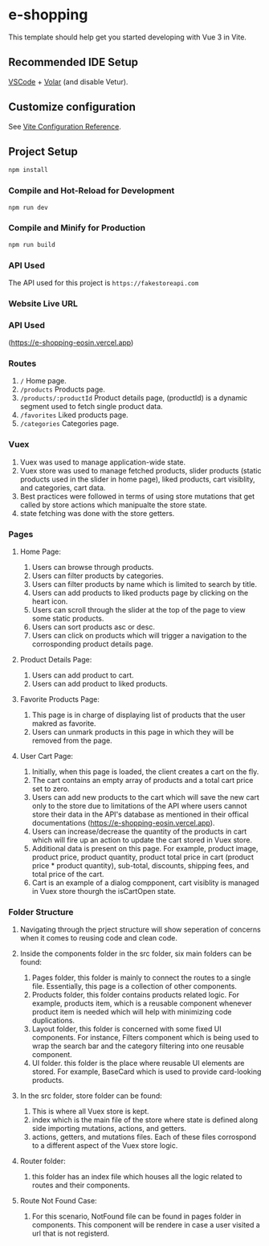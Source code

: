 # e-shopping

This template should help get you started developing with Vue 3 in Vite.

## Recommended IDE Setup

[VSCode](https://code.visualstudio.com/) + [Volar](https://marketplace.visualstudio.com/items?itemName=Vue.volar) (and disable Vetur).

## Customize configuration

See [Vite Configuration Reference](https://vitejs.dev/config/).

## Project Setup

```sh
npm install
```

### Compile and Hot-Reload for Development

```sh
npm run dev
```

### Compile and Minify for Production

```sh
npm run build
```

### API Used

The API used for this project is `https://fakestoreapi.com`

### Website Live URL

### API Used

(https://e-shopping-eosin.vercel.app)

### Routes

1. `/` Home page.
1. `/products` Products page.
1. `/products/:productId` Product details page, (productId) is a dynamic segment used to fetch single product data.
1. `/favorites` Liked products page.
1. `/categories` Categories page.

### Vuex

1. Vuex was used to manage application-wide state.
1. Vuex store was used to manage fetched products, slider products (static products used in the slider in home page), liked products, cart visiblity, and categories, cart data.
1. Best practices were followed in terms of using store mutations that get called by store actions which manipualte the store state.
1. state fetching was done with the store getters.

### Pages

1. Home Page:

   1. Users can browse through products.
   1. Users can filter products by categories.
   1. Users can filter products by name which is limited to search by title.
   1. Users can add products to liked products page by clicking on the heart icon.
   1. Users can scroll through the slider at the top of the page to view some static products.
   1. Users can sort products asc or desc.
   1. Users can click on products which will trigger a navigation to the corrosponding product details page.

1. Product Details Page:

   1. Users can add product to cart.
   1. Users can add product to liked products.

1. Favorite Products Page:

   1. This page is in charge of displaying list of products that the user makred as favorite.
   1. Users can unmark products in this page in which they will be removed from the page.

1. User Cart Page:

   1. Initially, when this page is loaded, the client creates a cart on the fly.
   1. The cart contains an empty array of products and a total cart price set to zero.
   1. Users can add new products to the cart which will save the new cart only to the store due to limitations of the API where users cannot store their data in the API's database as mentioned in their offical documentations (https://e-shopping-eosin.vercel.app).
   1. Users can increase/decrease the quantity of the products in cart which will fire up an action to update the cart stored in Vuex store.
   1. Additional data is present on this page. For example, product image, product price, product quantity, product total price in cart (product price \* product quantity), sub-total, discounts, shipping fees, and total price of the cart.
   1. Cart is an example of a dialog compponent, cart visiblity is managed in Vuex store thourgh the isCartOpen state.

### Folder Structure

1. Navigating through the prject structure will show seperation of concerns when it comes to reusing code and clean code.
1. Inside the components folder in the src folder, six main folders can be found:
   1. Pages folder, this folder is mainly to connect the routes to a single file. Essentially, this page is a collection of other components.
   1. Products folder, this folder contains products related logic. For example, products item, which is a reusable component whenever product item is needed which will help with minimizing code duplications.
   1. Layout folder, this folder is concerned with some fixed UI components. For instance, Filters component which is being used to wrap the search bar and the category filtering into one reusable component.
   1. UI folder. this folder is the place where reusable UI elements are stored. For example, BaseCard which is used to provide card-looking products.
1. In the src folder, store folder can be found:

   1. This is where all Vuex store is kept.
   1. index which is the main file of the store where state is defined along side importing mutations, actions, and getters.
   1. actions, getters, and mutations files. Each of these files corrospond to a different aspect of the Vuex store logic.

1. Router folder:

   1. this folder has an index file which houses all the logic related to routes and their components.

1. Route Not Found Case:
   1. For this scenario, NotFound file can be found in pages folder in components. This component will be rendere in case a user visited a url that is not registerd.
